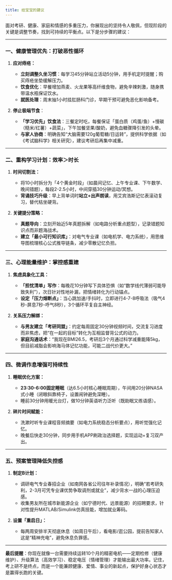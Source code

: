 ```yaml
---
title: 给宝宝的建议
---
```


面对考研、健康、家庭和情感的多重压力，你展现出的坚持令人敬佩，但现阶段的关键是调整节奏，找到可持续的平衡点。以下是分步骤的建议：

---

### 一、健康管理优先：打破恶性循环
1. **应对痔疮：**
   - **立刻调整久坐习惯**：每学习45分钟站立活动5分钟，用手机定时提醒；购买痔疮坐垫缓解压力。
   - **饮食优化**：早餐增加燕麦、火龙果等高纤维食物，避免辛辣刺激，随身携带温水瓶保证饮水。
   - **就医处理**：周末抽1小时挂肛肠科门诊，早期干预可避免恶化影响备考。

2. **停止极端节食**：
   - **「学习优先」饮食法**：三餐定时吃，每餐保证「蛋白质（鸡蛋/鱼）+慢碳（糙米/红薯）+蔬菜」，下午加餐坚果/酸奶，避免血糖骤降引发的头晕。
   - **与家人协商**：明确告知“大脑需要120g葡萄糖/日运转”，提供科学依据（如《考试脑科学》相关研究），建议考研后再集中减重。

---

### 二、重构学习计划：效率＞时长
1. **时间切割法：**
   - 将10小时拆分为「4个黄金时段」（如晨间记忆、上午专业课、下午数学、晚间错题），每段2-2.5小时，中间穿插30分钟运动/冥想。
   - **背诵技巧升级**：早上背单词时**站立+出声朗读**，用艾宾浩斯记忆表滚动复习，替代枯坐硬背。

2. **关键提分策略：**
   - **真题导向**：立刻开始近5年真题拆解（如电路分析重点题型），记录错题知识点而非题海战术。
   - **建立「最小可行知识库」**：对电气专业课（如电机学、电力系统），用思维导图梳理核心公式推导链条，减少零散记忆负担。

---

### 三、心理能量维护：掌控感重建
1. **焦虑具象化工具：**
   - **「担忧清单」写作**：每晚花10分钟写下具体恐惧（如“数学线代薄弱可能导致失利”），次日针对性地补漏，把情绪转化为行动锚点。
   - **设定「压力熔断点」**：当心跳加速/手抖时，立即进行4-7-8呼吸法（吸气4秒-屏息7秒-呼气8秒），3个循环平复自主神经。

2. **关系压力解绑：**
   - **与男友建立「考研同盟」**：约定每周固定30分钟视频时间，交流复习进度而非焦虑，把“在一起的目标”转化为互相监督背公式的动力。
   - **家庭沟通话术**：“我现在BMI26.5，考研后3个月通过科学减重能降5kg，但目前减脂会影响海马体记忆功能，可能二战代价更大。”

---

### 四、微调作息增强可持续性
1. **睡眠优化方案：**
   - **23:30-6:00固定睡眠**（达6.5小时核心睡眠周期），午间用20分钟NASA式小睡（闭眼斜靠椅子，设置闹钟避免深睡）。
   - 睡前30分钟用暖光台灯，做10分钟英语听力泛听（既助眠又练语感）。

2. **碎片时间赋能：**
   - 洗漱时听专业课程音频摘要（如电力系统稳态分析要点），用听觉强化记忆。
   - 晚餐后快走30分钟，同步用手机APP刷政治选择题，实现运动+复习双产出。

---

### 五、预案管理降低失控感
1. **制定B计划：**
   - 调研电气专业春招企业（如南网各省公司往年补录情况），明确“若考研失利，2-3月可凭专业课优势争取调剂或就业”，减少背水一战的心理压迫感。
   - 收集男友所在城市新能源企业（如宁德时代、远景能源）的招聘要求，针对性提升MATLAB/Simulink仿真技能，增加就业筹码。

2. **设置「重启日」：**
   - 每两周安排半天彻底休息（如周日午后），看电影/逛公园，提前告知家人这是“精神充电”，避免休息负罪感。

---

**最后提醒**：你现在就像一台需要持续运转10个月的精密电机——定期检修（健康维护）、升级算法（高效学习）、稳定电压（情绪管理）才能输出最大功率。记住，考上研不是终点，而是一个能兼顾健康、爱情、事业的新起点，保护好身心状态才是赢得长跑的关键。